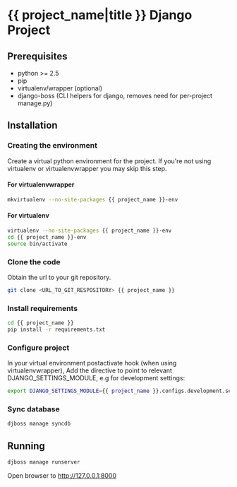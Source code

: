 # {{ project_name|title }} Django Project #
## Prerequisites ##

- python >= 2.5
- pip
- virtualenv/wrapper (optional)
- django-boss (CLI helpers for django, removes need for per-project manage.py)

## Installation ##
### Creating the environment ###
Create a virtual python environment for the project.
If you're not using virtualenv or virtualenvwrapper you may skip this step.

#### For virtualenvwrapper ####
```bash
mkvirtualenv --no-site-packages {{ project_name }}-env
```

#### For virtualenv ####
```bash
virtualenv --no-site-packages {{ project_name }}-env
cd {{ project_name }}-env
source bin/activate
```

### Clone the code ###
Obtain the url to your git repository.

```bash
git clone <URL_TO_GIT_RESPOSITORY> {{ project_name }}
```

### Install requirements ###
```bash
cd {{ project_name }}
pip install -r requirements.txt
```

### Configure project ###
In your virtual environment postactivate hook (when using virtualenvwrapper),
Add the directive to point to relevant DJANGO_SETTINGS_MODULE, e.g for development settings:
```bash
export DJANGO_SETTINGS_MODULE={{ project_name }}.configs.development.settings
```

### Sync database ###
```bash
djboss manage syncdb
```

## Running ##
```bash
djboss manage runserver
```

Open browser to http://127.0.0.1:8000

